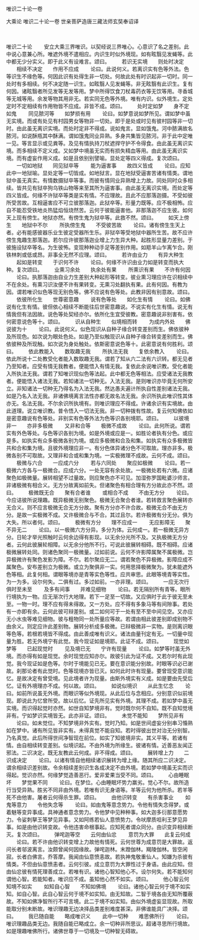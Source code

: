 唯识二十论一卷


大乘论
唯识二十论一卷
世亲菩萨造唐三藏法师玄奘奉诏译


　　

唯识二十论
　　安立大乘三界唯识。以契经说三界唯心。心意识了名之差别。此中说心意兼心所。唯遮外境不遣相应。内识生时似外境现。如有眩翳见发蝇等。此中都无少分实义。即于此义有设难言。颂曰。
　　若识无实境　　则处时决定
　　相续不决定　　作用不应成
　　论曰。此说何义。若离识实有色等外法。色等识生不缘色等。何因此识有处得生非一切处。何故此处有时识起非一切时。同一处时有多相续。何不决定随一识生。如眩翳人见发蝇等。非无眩翳有此识生。复有何因。诸眩翳者所见发等无发等用。梦中所得饮食刀杖毒药衣等无饮等用。寻香城等无城等用。余发等物其用非无。若实同无色等外境。唯有内识。似外境生。定处定时不定相续有作用物皆不应成。非皆不成。颂曰。
　　处时定如梦　　身不定如鬼
　　同见脓河等　　如梦损有用
　　论曰。如梦意说如梦所见。谓如梦中虽无实境。而或有处见有村园男女等物非一切处。即于是处或时见有彼村园等非一切时。由此虽无离识实境。而处时定非不得成。说如鬼言。显如饿鬼。河中脓满故名脓河。如说酥瓶其中酥满。谓如饿鬼同业异熟。多身共集皆见脓河。非于此中定唯一见。等言显示或见粪等。及见有情执持刀杖遮捍守护不令得食。由此虽无离识实境。而多相续不定义成。又如梦中境虽无实而有损失精血等用。由此虽无离识实境。而有虚妄作用义成。如是且依别别譬喻。显处定等四义得成。复次颂曰。
　　一切如地狱　　同见狱卒等
　　能为逼害事　　故四义皆成
　　论曰。应知此中一地狱喻。显处定等一切皆成。如地狱言。显在地狱受逼害苦诸有情类。谓地狱中虽无真实。有情数摄狱卒等事。而彼有情同业异熟增上力故。同处同时众多相续。皆共见有狱卒狗乌铁山物等来至其所为逼害事。由此虽无离识实境。而处定等四义皆成。何缘不许狱卒等类是实有情。不应理故。且此不应那落迦摄。不受如彼所受苦故。互相逼害应不可立彼那落迦。此狱卒等。形量力既等。应不极相怖。应自不能忍受铁地炎热猛焰恒烧然苦。云何于彼能逼害他。非那落迦不应生彼。如何天上现有傍生。地狱亦然。有傍生鬼为狱卒等。此救不然。颂曰。
　　如天上傍生　　地狱中不尔
　　所执傍生鬼　　不受彼苦故
　　论曰。诸有傍生生天上者。必有能感彼器乐业生彼定受器所生乐。非狱卒等受地狱中器所生苦。故不应许傍生鬼趣生那落迦。若尔应许彼那落迦业增上力生异大种。起胜形显量力差别。于彼施设狱卒等名。为生彼怖。变现种种动手足等差别作用。如羝羊山乍离乍合。刚铁林刺或低或昂。非事全无然不应理。颂曰。
　　若许由业力　　有异大种生
　　起如是转变　　于识何不许
　　论曰。何缘不许识由业力如是转变而执大种。复次颂曰。
　　业熏习余处　　执余处有果
　　所熏识有果　　不许有何因
　　论曰。执那落迦由自业力生差别大种起形等转变。彼业熏习理应许在识相续中不在余处。有熏习识汝便不许有果转变。无熏习处翻执有果。此有何因。有教为因。谓若唯识似色等现无别色等。佛不应说有色等处。此教非因有别意故。颂曰。
　　依彼所化生　　世尊密意趣
　　说有色等处　　如化生有情
　　论曰。如佛说有化生有情。彼但依心相续不断能往后世密意趣说。不说实有化生有情。说无有情我但有法因故。说色等处契经亦尔。依所化生宜受彼教。密意趣说非别害有。依何密意说色等十。颂曰。
　　识从自种生　　似境相而转
　　为成内外处　　佛说彼为十
　　论曰。此说何义。似色现识从自种子缘合转变差别而生。佛依彼种及所现色。如次说为眼处色处。如是乃至似触现识从自种子缘合转变差别而生。佛依彼种及所现触。如次说为身处触处。依斯密意说色等十。此密意说有何胜利。颂曰。
　　依此教能入　　数取趣无我
　　所执法无我　　复依余教入
　　论曰。依此所说十二处教受化者能入数取趣无我。谓若了知从六二法有六识转。都无见者乃至知者。应受有情无我教者。便能悟入有情无我。复依此余说唯识教。受化者能入所执法无我。谓若了知唯识现似色等法起。此中都无色等相法。应受诸法无我教者。便能悟入诸法无我。若知诸法一切种无。入法无我。是则唯识亦毕竟无何所安立。非知诸法一切种无乃得名为入法无我。然达愚夫遍计所执自性差别诸法无我。如是乃名入法无我。非诸佛境离言法性亦都无故名法无我。余识所执此唯识性其体亦无。名法无我。不尔余识所执境有。则唯识理应不得成。许诸余识有实境故。由此道理。说立唯识教。普令悟入一切法无我。非一切种拨有性故。复云何知佛依如是密意趣说有色等处。非别实有色等外法为色等识各别境耶。颂曰。
　　以彼境非一　　亦非多极微
　　又非和合等　　极微不成故
　　论曰。此何所说。谓若实有外色等处。与色等识各别为境。如是外境或应是一。如胜论者执有分色。或应是多。如执实有众多极微各别为境。或应多极微和合及和集。如执实有众多极微皆共和合和集为境。且彼外境理应非一。有分色体异诸分色不可取故。理亦非多。极微各别不可取故。又理非和合或和集为境。一实极微理不成故。云何不成。颂曰。
　　极微与六合　　一应成六分
　　若与六同处　　聚应如极微
　　论曰。若一极微六方各与一极微合。应成六分。一处无容有余处故。一极微处若有六微。应诸聚色如极微量。展转相望不过量故。则应聚色亦不可见。加湿弥罗国毗婆沙师言。非诸极微有相合义。无方分故离如前失。但诸聚色有相合理有方分故此亦不然。颂曰。
　　极微既无合　　聚有合者谁
　　或相合不成　　不由无方分
　　论曰。今应诘彼所说理趣。既异极微无别聚色。极微无合聚合者谁。若转救言聚色展转亦无合义。则不应言极微无合无方分故。聚有方分亦不许合故。极微无合不由无方分。是故一实极微不成。又许极微合与不合。其过且尔。若许极微有分无分。俱为大失。所以者何。颂曰。
　　极微有方分　　理不应成一
　　无应影障无　　聚不异无二
　　论曰。以一极微六方分异。多分为体。云何成一。若一极微无异方分。日轮才举光照触时云何余边得有影现。以无余分光所不及。又执极微无方分者。云何此彼展轮相障。以无余分他所不行。可说此彼展转相碍。既不相碍。应诸极微展转处同。则诸色聚同一极微量。过如前说。云何不许影障属聚不属极微。岂异极微许有聚色发影为障。不尔。若尔聚应无二。谓若聚色不异极微。影障应成不属聚色。安布差别立为极微。或立为聚俱非一实。何用思择极微聚为。犹未能遮外色等相。此复何相。谓眼等境亦是青等实色等性。应共审思。此眼等境青等实性。为一为多。设尔何失。二俱有过。多过如前。一亦非理。颂曰。
　　一应无次行　　俱时至未至
　　及多有间事　　并难见细物
　　论曰。若无隔别所有青等。眼所行境执为一物。应无渐次行大地理。若下一足至一切故。又应俱时于此于彼无至未至。一物一时。理不应有得未得故。又一方处。应不得有多象马等有间隙事。若处有一亦即有余。云何此彼可辩差别。或二如何可于一处有至不至中间见空。又亦应无小水虫等难见细物。彼与粗物同一处所量应等故。若谓由相此彼差别即成别物不由余义。则定应许此差别物。展转分析成多极微。已辩极微非一实物。是则离识眼等色等。若根若境皆不得成。由此善成唯有识义。诸法由量刊定有无。一切量中现量为胜。若无外境宁有此觉。我今现证如是境耶。此证不成。颂曰。
　　现觉如梦等　　已起现觉时
　　见及境已无　　宁许有现量
　　论曰。如梦等时虽无外境。而亦得有如是现觉。余时现觉应知亦尔。故彼引此为证不成。又若尔时有此现觉。我今现证如是色等。尔时于境能见已无。要在意识能分别故。时眼等识必已谢故。刹那论者有此觉时。色等现境亦皆已灭。如何此时许有现量。要曾现受意识能忆。是故决定有曾受境。见此境者许为现量。由斯外境实有义成。如是要由先受后忆。证有外境理亦不成。何以故。颂曰。
　　如说似境识　　从此生忆念
　　论曰。如前所说虽无外境。而眼识等似外境现。从此后位与念相应。分别意识似前境现。即说此为忆曾所受。故以后忆。证先所见实有外境。其理不成。若如梦中虽无实境。而识得起觉时亦然。如世自知梦境非有。觉时既尔何不自知。既不自知觉境非有。宁如梦识实境皆无。此亦非证。颂曰。
　　未觉不能知　　梦所见非有
　　论曰。如未觉位。不知梦境非外实有。觉时乃知。如是世间虚妄分别串习惛熟如在梦中。诸有所见皆非实有。未得真觉不能自知。若时得彼出世对治无分别智。乃名真觉。此后所得世间净智现在前位。如实了知彼境非实。其义平等。若诸有情。由自相续转变差别。似境识起。不由外境为所缘生。彼诸有情。近善恶友闻正邪法。二识决定。既无友教此云何成。非不得成。颂曰。
　　展转增上力　　二识成决定
　　论曰。以诸有情自他相续诸识展转为增上缘。随其所应二识决定。谓余相续识差别故。令余相续差别识生各成决定不由外境。若如梦中境虽无实而识得起。觉识亦然。何缘梦觉造善恶行。爱非爱果当受不同。颂曰。
　　心由睡眠坏　　梦觉果不同
　　论曰。在梦位。心由睡眠坏势力羸劣。觉心不尔。故所造行当受异熟。胜劣不同非由外境。若唯有识无身语等。羊等云何为他所杀。若羊等死不由他害。屠者云何得杀生罪。颂曰。
　　由他识转变　　有杀害事业
　　如鬼等意力　　令他失念等
　　论曰。如由鬼等意念势力。令他有情失念得梦。或着魅等变异事成。具神通者意念势力。令他梦中见种种事。如大迦多衍那意愿势力。令娑刺拏王等梦见异事。又如阿练若仙人意愤势力。令吠摩质呾利王梦见异事。如是由他识转变故。令他违害命根事起。应知死者谓众同分。由识变异相续断灭。复次颂曰。
　　弹咤迦等空　　云何由仙忿
　　意罚为大罪　　此复云何成
　　论曰。若不许由他识转变增上力故他有情死。云何世尊为成意罚是大罪故。返问长者邬波离言。汝颇曾闻何因缘故。弹咤迦林。末蹬伽林。羯陵伽林。皆空闲寂。长者白佛言。乔答摩。我闻由仙意愤恚故。若执神鬼敬重仙人。知嫌为杀彼有情类。不但由仙意愤恚者。云何引彼。成立意罚为大罪性过于身语。由此应知。但由仙忿彼有情死理善成立。若唯有识。诸他心智知他心不。设尔何失。若不能知何谓他心智。若能知者。唯识应不成。虽知他心然不如实。颂曰。
　　他心智云何　　知境不如实
　　如知自心智　　不知如佛境
　　论曰。诸他心智云何于境不如实知。如自心智。此自心智云何于境不如实知。由无知故。二智于境各由无知所覆蔽故。不知如佛净智所行不可言境。此二于境不如实知。由似外境虚妄显现故。所取能取分别未断故。唯识理趣无边决择品类差别难度甚深。非佛谁能具广决择。颂曰。
　　我已随自能　　略成唯识义
　　此中一切种　　难思佛所行
　　论曰。唯识理趣品类无边。我随自能已略成立。余一切种非所思议。超诸寻思所行境故。如是理趣唯佛所行。诸佛世尊于一切境及一切种智无碍故。

 
